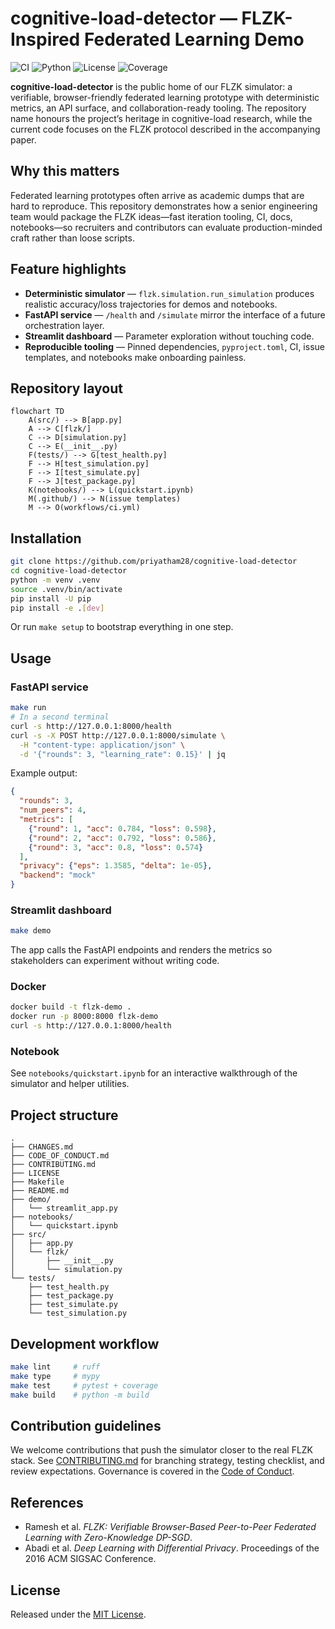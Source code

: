 # cognitive-load-detector — FLZK-Inspired Federated Learning Demo

![CI](https://github.com/priyatham28/cognitive-load-detector/actions/workflows/ci.yml/badge.svg)
![Python](https://img.shields.io/badge/python-3.10%2B-blue.svg)
![License](https://img.shields.io/badge/license-MIT-green.svg)
![Coverage](https://img.shields.io/badge/coverage-100%25-brightgreen.svg)

**cognitive-load-detector** is the public home of our FLZK simulator: a
verifiable, browser-friendly federated learning prototype with deterministic
metrics, an API surface, and collaboration-ready tooling. The repository name
honours the project’s heritage in cognitive-load research, while the current
code focuses on the FLZK protocol described in the accompanying paper.

## Why this matters
Federated learning prototypes often arrive as academic dumps that are hard to
reproduce. This repository demonstrates how a senior engineering team would
package the FLZK ideas—fast iteration tooling, CI, docs, notebooks—so recruiters
and contributors can evaluate production-minded craft rather than loose scripts.

## Feature highlights
- **Deterministic simulator** — `flzk.simulation.run_simulation` produces
  realistic accuracy/loss trajectories for demos and notebooks.
- **FastAPI service** — `/health` and `/simulate` mirror the interface of a
  future orchestration layer.
- **Streamlit dashboard** — Parameter exploration without touching code.
- **Reproducible tooling** — Pinned dependencies, `pyproject.toml`, CI, issue
  templates, and notebooks make onboarding painless.

## Repository layout
```mermaid
flowchart TD
    A(src/) --> B[app.py]
    A --> C[flzk/]
    C --> D[simulation.py]
    C --> E(__init__.py)
    F(tests/) --> G[test_health.py]
    F --> H[test_simulation.py]
    F --> I[test_simulate.py]
    F --> J[test_package.py]
    K(notebooks/) --> L(quickstart.ipynb)
    M(.github/) --> N(issue templates)
    M --> O(workflows/ci.yml)
```

## Installation
```bash
git clone https://github.com/priyatham28/cognitive-load-detector
cd cognitive-load-detector
python -m venv .venv
source .venv/bin/activate
pip install -U pip
pip install -e .[dev]
```
Or run `make setup` to bootstrap everything in one step.

## Usage
### FastAPI service
```bash
make run
# In a second terminal
curl -s http://127.0.0.1:8000/health
curl -s -X POST http://127.0.0.1:8000/simulate \
  -H "content-type: application/json" \
  -d '{"rounds": 3, "learning_rate": 0.15}' | jq
```
Example output:
```json
{
  "rounds": 3,
  "num_peers": 4,
  "metrics": [
    {"round": 1, "acc": 0.784, "loss": 0.598},
    {"round": 2, "acc": 0.792, "loss": 0.586},
    {"round": 3, "acc": 0.8, "loss": 0.574}
  ],
  "privacy": {"eps": 1.3585, "delta": 1e-05},
  "backend": "mock"
}
```

### Streamlit dashboard
```bash
make demo
```
The app calls the FastAPI endpoints and renders the metrics so stakeholders can
experiment without writing code.

### Docker
```bash
docker build -t flzk-demo .
docker run -p 8000:8000 flzk-demo
curl -s http://127.0.0.1:8000/health
```

### Notebook
See `notebooks/quickstart.ipynb` for an interactive walkthrough of the
simulator and helper utilities.

## Project structure
```
.
├── CHANGES.md
├── CODE_OF_CONDUCT.md
├── CONTRIBUTING.md
├── LICENSE
├── Makefile
├── README.md
├── demo/
│   └── streamlit_app.py
├── notebooks/
│   └── quickstart.ipynb
├── src/
│   ├── app.py
│   └── flzk/
│       ├── __init__.py
│       └── simulation.py
└── tests/
    ├── test_health.py
    ├── test_package.py
    ├── test_simulate.py
    └── test_simulation.py
```

## Development workflow
```bash
make lint     # ruff
make type     # mypy
make test     # pytest + coverage
make build    # python -m build
```

## Contribution guidelines
We welcome contributions that push the simulator closer to the real FLZK stack.
See [CONTRIBUTING.md](CONTRIBUTING.md) for branching strategy, testing
checklist, and review expectations. Governance is covered in the
[Code of Conduct](CODE_OF_CONDUCT.md).

## References
- Ramesh et al. *FLZK: Verifiable Browser-Based Peer-to-Peer Federated Learning
  with Zero-Knowledge DP-SGD*.
- Abadi et al. *Deep Learning with Differential Privacy*. Proceedings of the
  2016 ACM SIGSAC Conference.

## License
Released under the [MIT License](LICENSE).
